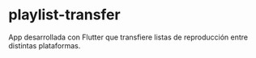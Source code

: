 # playlist-transfer
App desarrollada con Flutter que transfiere listas de reproducción entre distintas plataformas.

